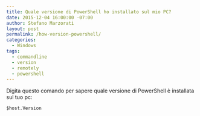 ```yaml
---
title: Quale versione di PowerShell ho installato sul mio PC?
date: 2015-12-04 16:00:00 -07:00
author: Stefano Marzorati
layout: post
permalink: /how-version-powershell/
categories:
  - Windows
tags:
  - commandline
  - version
  - remotely
  - powershell
---
```

Digita questo comando per sapere quale versione di PowerShell è installata sul tuo pc:      

	$host.Version